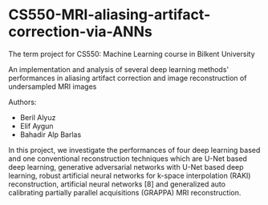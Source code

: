 # CS550-MRI-aliasing-artifact-correction-via-ANNs
The term project for CS550: Machine Learning course in Bilkent University

An implementation and analysis of several deep learning methods' performances in aliasing artifact correction and image reconstruction of undersampled MRI images  

Authors:
- Beril Alyuz
- Elif Aygun
- Bahadir Alp Barlas

In this project, we investigate the performances of four deep learning based and one conventional reconstruction techniques which are U-Net based deep learning,
generative adversarial networks with U-Net based deep learning, robust artificial neural networks for k-space interpolation (RAKI) reconstruction, 
artificial neural networks [8] and generalized auto calibrating partially parallel acquisitions (GRAPPA) MRI reconstruction.
